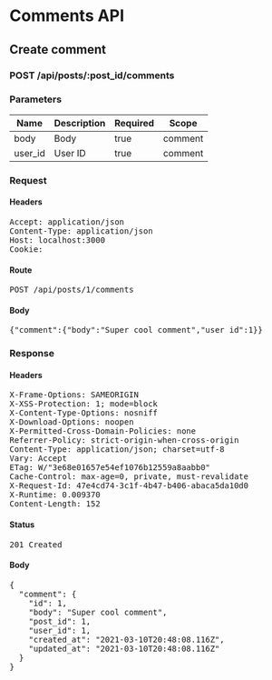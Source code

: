 # Comments API

## Create comment

### POST /api/posts/:post_id/comments

### Parameters

| Name | Description | Required | Scope |
|------|-------------|----------|-------|
| body | Body | true | comment |
| user_id | User ID | true | comment |

### Request

#### Headers

<pre>Accept: application/json
Content-Type: application/json
Host: localhost:3000
Cookie: </pre>

#### Route

<pre>POST /api/posts/1/comments</pre>

#### Body

<pre>{"comment":{"body":"Super cool comment","user_id":1}}</pre>

### Response

#### Headers

<pre>X-Frame-Options: SAMEORIGIN
X-XSS-Protection: 1; mode=block
X-Content-Type-Options: nosniff
X-Download-Options: noopen
X-Permitted-Cross-Domain-Policies: none
Referrer-Policy: strict-origin-when-cross-origin
Content-Type: application/json; charset=utf-8
Vary: Accept
ETag: W/&quot;3e68e01657e54ef1076b12559a8aabb0&quot;
Cache-Control: max-age=0, private, must-revalidate
X-Request-Id: 47e4cd74-3c1f-4b47-b406-abaca5da10d0
X-Runtime: 0.009370
Content-Length: 152</pre>

#### Status

<pre>201 Created</pre>

#### Body

<pre>{
  "comment": {
    "id": 1,
    "body": "Super cool comment",
    "post_id": 1,
    "user_id": 1,
    "created_at": "2021-03-10T20:48:08.116Z",
    "updated_at": "2021-03-10T20:48:08.116Z"
  }
}</pre>
